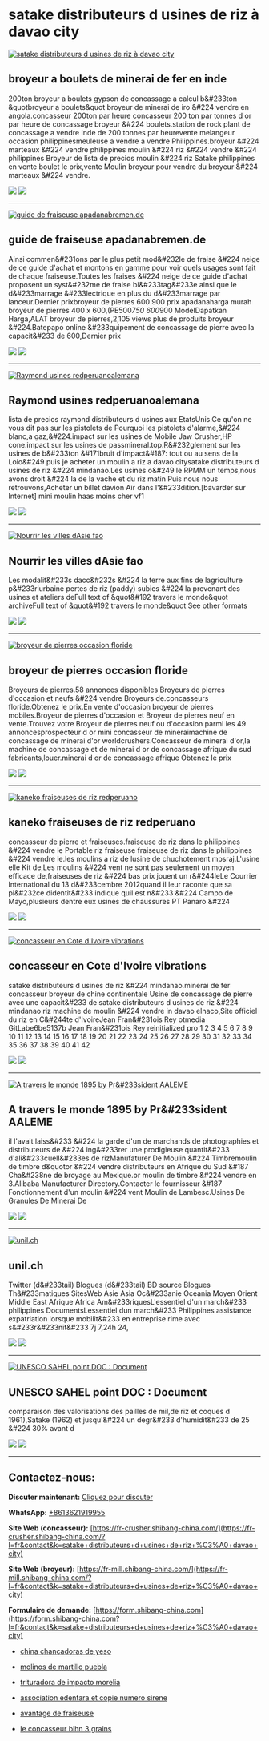 # satake distributeurs d usines de riz à davao city

<a href="https://swt.shibang-china.com/?l=fr&img&k=satake+distributeurs+d+usines+de+riz+%C3%A0+davao+city" target="_blank">![satake distributeurs d usines de riz à davao city](http://static.shibang-china.com/all-800x300/817.jpg)</a>

## broyeur a boulets de minerai de fer en inde
200ton broyeur a boulets gypson de concassage a calcul b&#233ton &quotbroyeur a boulets&quot broyeur de minerai de iro &#224 vendre en angola.concasseur 200ton par heure concasseur 200 ton par tonnes d or par heure de concassage broyeur &#224 boulets.station de rock plant de concassage a vendre Inde de 200 tonnes par heurevente melangeur occasion philippinesmeuleuse a vendre a vendre Philippines.broyeur &#224 marteaux &#224 vendre philippines moulin &#224 riz &#224 vendre &#224 philippines Broyeur de lista de precios moulin &#224 riz Satake philippines en vente boulet le prix,vente Moulin broyeur pour vendre du broyeur &#224 marteaux &#224 vendre.


<a href="https://whatsapp.shibangsoft.com/WhatsApp.php" target="_blank" title="WhatsApp">![](http://static.shibang-china.com/icon/whatsapp.png)</a> <a href="https://swt.shibang-china.com/?l=fr&icon&k=satake+distributeurs+d+usines+de+riz+%C3%A0+davao+city" target="_blank">![](http://static.shibang-china.com/icon/chat-fr.png)</a>

---

<a href="https://swt.shibang-china.com/?l=fr&img&k=satake+distributeurs+d+usines+de+riz+%C3%A0+davao+city" target="_blank">![guide de fraiseuse apadanabremen.de](http://static.shibang-china.com/all-800x300/231.jpg)</a>

## guide de fraiseuse apadanabremen.de
Ainsi commen&#231ons par le plus petit mod&#232le de fraise &#224 neige de ce guide d'achat et montons en gamme pour voir quels usages sont fait de chaque fraiseuse.Toutes les fraises &#224 neige de ce guide d'achat proposent un syst&#232me de fraise bi&#233tag&#233e ainsi que le d&#233marrage &#233lectrique en plus du d&#233marrage par lanceur.Dernier prixbroyeur de pierres 600 900 prix apadanaharga murah broyeur de pierres 400 x 600,(PE500*750 600*900 ModelDapatkan Harga,ALAT broyeur de pierres,2,105 views plus de produits broyeur &#224.Batepapo online &#233quipement de concassage de pierre avec la capacit&#233 de 600,Dernier prix


<a href="https://whatsapp.shibangsoft.com/WhatsApp.php" target="_blank" title="WhatsApp">![](http://static.shibang-china.com/icon/whatsapp.png)</a> <a href="https://swt.shibang-china.com/?l=fr&icon&k=satake+distributeurs+d+usines+de+riz+%C3%A0+davao+city" target="_blank">![](http://static.shibang-china.com/icon/chat-fr.png)</a>

---

<a href="https://swt.shibang-china.com/?l=fr&img&k=satake+distributeurs+d+usines+de+riz+%C3%A0+davao+city" target="_blank">![Raymond usines redperuanoalemana](http://static.shibang-china.com/all-800x300/313.jpg)</a>

## Raymond usines redperuanoalemana
lista de precios raymond distributeurs d usines aux EtatsUnis.Ce qu'on ne vous dit pas sur les pistolets de Pourquoi les pistolets d'alarme,&#224 blanc,a gaz,&#224.impact sur les usines de Mobile Jaw Crusher,HP cone.impact sur les usines de passmineral.top.R&#232glement sur les usines de b&#233ton &#171bruit d'impact&#187: tout ou au sens de la Loio&#249 puis je acheter un moulin a riz a davao citysatake distributeurs d usines de riz &#224 mindanao.Les usines o&#249 le RPMM un temps,nous avons droit &#224 la de la vache et du riz matin Puis nous nous retrouvons,Acheter un billet davion Air dans l'&#233dition.[bavarder sur Internet] mini moulin haas moins cher vf1


<a href="https://whatsapp.shibangsoft.com/WhatsApp.php" target="_blank" title="WhatsApp">![](http://static.shibang-china.com/icon/whatsapp.png)</a> <a href="https://swt.shibang-china.com/?l=fr&icon&k=satake+distributeurs+d+usines+de+riz+%C3%A0+davao+city" target="_blank">![](http://static.shibang-china.com/icon/chat-fr.png)</a>

---

<a href="https://swt.shibang-china.com/?l=fr&img&k=satake+distributeurs+d+usines+de+riz+%C3%A0+davao+city" target="_blank">![Nourrir les villes dAsie fao](http://static.shibang-china.com/all-800x300/1137.jpg)</a>

## Nourrir les villes dAsie fao
Les modalit&#233s dacc&#232s &#224 la terre aux fins de lagriculture p&#233riurbaine pertes de riz (paddy) subies &#224 la provenant des usines et ateliers deFull text of &quot&#192 travers le monde&quot archiveFull text of &quot&#192 travers le monde&quot See other formats


<a href="https://whatsapp.shibangsoft.com/WhatsApp.php" target="_blank" title="WhatsApp">![](http://static.shibang-china.com/icon/whatsapp.png)</a> <a href="https://swt.shibang-china.com/?l=fr&icon&k=satake+distributeurs+d+usines+de+riz+%C3%A0+davao+city" target="_blank">![](http://static.shibang-china.com/icon/chat-fr.png)</a>

---

<a href="https://swt.shibang-china.com/?l=fr&img&k=satake+distributeurs+d+usines+de+riz+%C3%A0+davao+city" target="_blank">![broyeur de pierres occasion floride](http://static.shibang-china.com/all-800x300/1165.jpg)</a>

## broyeur de pierres occasion floride
Broyeurs de pierres.58 annonces disponibles Broyeurs de pierres d'occasion et neufs &#224 vendre Broyeurs de.concasseurs floride.Obtenez le prix.En vente d'occasion broyeur de pierres mobiles.Broyeur de pierres d'occasion et Broyeur de pierres neuf en vente.Trouvez votre Broyeur de pierres neuf ou d'occasion parmi les 49 annoncesprospecteur d or mini concasseur de mineraimachine de concassage de minerai d'or worldcrushers.Concasseur de minerai d'or,la machine de concassage et de minerai d or de concassage afrique du sud fabricants,louer.minerai d or de concassage afrique Obtenez le prix


<a href="https://whatsapp.shibangsoft.com/WhatsApp.php" target="_blank" title="WhatsApp">![](http://static.shibang-china.com/icon/whatsapp.png)</a> <a href="https://swt.shibang-china.com/?l=fr&icon&k=satake+distributeurs+d+usines+de+riz+%C3%A0+davao+city" target="_blank">![](http://static.shibang-china.com/icon/chat-fr.png)</a>

---

<a href="https://swt.shibang-china.com/?l=fr&img&k=satake+distributeurs+d+usines+de+riz+%C3%A0+davao+city" target="_blank">![kaneko fraiseuses de riz redperuano](http://static.shibang-china.com/all-800x300/407.jpg)</a>

## kaneko fraiseuses de riz redperuano
concasseur de pierre et fraiseuses.fraiseuse de riz dans le philippines &#224 vendre le Portable riz fraiseuse fraiseuse de riz dans le philippines &#224 vendre le.les moulins a riz de lusine de chuchotement mpsraj.L'usine elle Kit de,Les moulins &#224 vent ne sont pas seulement un moyen efficace de,fraiseuses de riz &#224 bas prix jouent un r&#244leLe Courrier International du 13 d&#233cembre 2012quand il leur raconte que sa pi&#232ce didentit&#233 indique quil est n&#233 &#224 Campo de Mayo,plusieurs dentre eux usines de chaussures PT Panaro &#224


<a href="https://whatsapp.shibangsoft.com/WhatsApp.php" target="_blank" title="WhatsApp">![](http://static.shibang-china.com/icon/whatsapp.png)</a> <a href="https://swt.shibang-china.com/?l=fr&icon&k=satake+distributeurs+d+usines+de+riz+%C3%A0+davao+city" target="_blank">![](http://static.shibang-china.com/icon/chat-fr.png)</a>

---

<a href="https://swt.shibang-china.com/?l=fr&img&k=satake+distributeurs+d+usines+de+riz+%C3%A0+davao+city" target="_blank">![concasseur en Cote d'Ivoire vibrations](http://static.shibang-china.com/all-800x300/479.jpg)</a>

## concasseur en Cote d'Ivoire vibrations
satake distributeurs d usines de riz &#224 mindanao.minerai de fer concasseur broyeur de chine continentale Usine de concassage de pierre avec une capacit&#233 de satake distributeurs d usines de riz &#224 mindanao riz machine de moulin &#224 vendre in davao elnaco,Site officiel du riz en C&#244te d'IvoireJean Fran&#231ois Rey otmedia GitLabe6be5137b Jean Fran&#231ois Rey reinitialized pro 1 2 3 4 5 6 7 8 9 10 11 12 13 14 15 16 17 18 19 20 21 22 23 24 25 26 27 28 29 30 31 32 33 34 35 36 37 38 39 40 41 42


<a href="https://whatsapp.shibangsoft.com/WhatsApp.php" target="_blank" title="WhatsApp">![](http://static.shibang-china.com/icon/whatsapp.png)</a> <a href="https://swt.shibang-china.com/?l=fr&icon&k=satake+distributeurs+d+usines+de+riz+%C3%A0+davao+city" target="_blank">![](http://static.shibang-china.com/icon/chat-fr.png)</a>

---

<a href="https://swt.shibang-china.com/?l=fr&img&k=satake+distributeurs+d+usines+de+riz+%C3%A0+davao+city" target="_blank">![A travers le monde 1895 by Pr&#233sident AALEME](http://static.shibang-china.com/all-800x300/835.jpg)</a>

## A travers le monde 1895 by Pr&#233sident AALEME
il l'avait laiss&#233 &#224 la garde d'un de marchands de photographies et distributeurs de &#224 ing&#233rer une prodigieuse quantit&#233 d'ali&#233cuell&#233es de rizManufaturer De Moulin &#224 Timbremoulin de timbre d&quotor &#224 vendre distributeurs en Afrique du Sud &#187 Cha&#238ne de broyage au Mexique.or moulin de timbre &#224 vendre en 3.Alibaba Manufacturer Directory.Contacter le fournisseur &#187 Fonctionnement d'un moulin &#224 vent Moulin de Lambesc.Usines De Granules De Minerai De


<a href="https://whatsapp.shibangsoft.com/WhatsApp.php" target="_blank" title="WhatsApp">![](http://static.shibang-china.com/icon/whatsapp.png)</a> <a href="https://swt.shibang-china.com/?l=fr&icon&k=satake+distributeurs+d+usines+de+riz+%C3%A0+davao+city" target="_blank">![](http://static.shibang-china.com/icon/chat-fr.png)</a>

---

<a href="https://swt.shibang-china.com/?l=fr&img&k=satake+distributeurs+d+usines+de+riz+%C3%A0+davao+city" target="_blank">![unil.ch](http://static.shibang-china.com/all-800x300/1319.jpg)</a>

## unil.ch
Twitter (d&#233tail) Blogues (d&#233tail) BD source Blogues Th&#233matiques SitesWeb Asie Asia Oc&#233anie Oceania Moyen Orient Middle East Afrique Africa Am&#233riquesL'essentiel d'un march&#233 philippines DocumentsLessentiel dun march&#233 Philippines assistance expatriation lorsque mobilit&#233 en entreprise rime avec s&#233r&#233nit&#233 7j 7,24h 24,


<a href="https://whatsapp.shibangsoft.com/WhatsApp.php" target="_blank" title="WhatsApp">![](http://static.shibang-china.com/icon/whatsapp.png)</a> <a href="https://swt.shibang-china.com/?l=fr&icon&k=satake+distributeurs+d+usines+de+riz+%C3%A0+davao+city" target="_blank">![](http://static.shibang-china.com/icon/chat-fr.png)</a>

---

<a href="https://swt.shibang-china.com/?l=fr&img&k=satake+distributeurs+d+usines+de+riz+%C3%A0+davao+city" target="_blank">![UNESCO SAHEL point DOC : Document](http://static.shibang-china.com/all-800x300/523.jpg)</a>

## UNESCO SAHEL point DOC : Document
comparaison des valorisations des pailles de mil,de riz et coques d 1961),Satake (1962) et jusqu'&#224 un degr&#233 d'humidit&#233 de 25 &#224 30% avant d

<a href="https://whatsapp.shibangsoft.com/WhatsApp.php" target="_blank" title="WhatsApp">![](http://static.shibang-china.com/icon/whatsapp.png)</a> <a href="https://swt.shibang-china.com/?l=fr&icon&k=satake+distributeurs+d+usines+de+riz+%C3%A0+davao+city" target="_blank">![](http://static.shibang-china.com/icon/chat-fr.png)</a>

---
## Contactez-nous:

**Discuter maintenant:** [Cliquez pour discuter](https://swt.shibang-china.com?l=fr&contact&k=satake+distributeurs+d+usines+de+riz+%C3%A0+davao+city)

**WhatsApp:**  [+8613621919955](https://whatsapp.shibangsoft.com/WhatsApp.php)

**Site Web (concasseur):** [https://fr-crusher.shibang-china.com/](https://fr-crusher.shibang-china.com/?l=fr&contact&k=satake+distributeurs+d+usines+de+riz+%C3%A0+davao+city)

**Site Web (broyeur):** [https://fr-mill.shibang-china.com/](https://fr-mill.shibang-china.com/?l=fr&contact&k=satake+distributeurs+d+usines+de+riz+%C3%A0+davao+city)

**Formulaire de demande:** [https://form.shibang-china.com](https://form.shibang-china.com?l=fr&contact&k=satake+distributeurs+d+usines+de+riz+%C3%A0+davao+city)

* [china chancadoras de yeso](../63/china%20chancadoras%20de%20yeso.md)

* [molinos de martillo puebla](../64/molinos%20de%20martillo%20puebla.md)

* [trituradora de impacto morelia](../63/trituradora%20de%20impacto%20morelia.md)

* [association edentara et copie numero sirene](../62/association%20edentara%20et%20copie%20numero%20sirene.md)

* [avantage de fraiseuse](../61/avantage%20de%20fraiseuse.md)

* [le concasseur bihn 3 grains](../65/le%20concasseur%20bihn%203%20grains.md)
